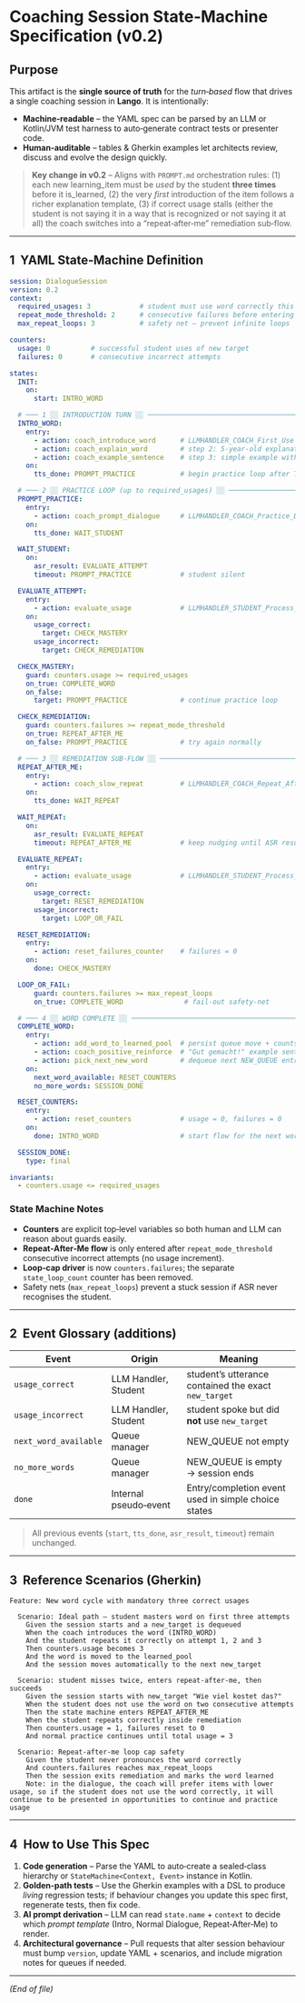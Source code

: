 # Coaching Session State‑Machine Specification (v0.2)

## Purpose

This artifact is the **single source of truth** for the *turn‑based* flow that drives a single coaching session in **Lango**.  It is intentionally:

- **Machine‑readable** – the YAML spec can be parsed by an LLM or Kotlin/JVM test harness to auto‑generate contract tests or presenter code.
- **Human‑auditable** – tables & Gherkin examples let architects review, discuss and evolve the design quickly.

> **Key change in v0.2** – Aligns with `PROMPT.md` orchestration rules: (1) each new learning_item must be *used* by the student **three times** before it is_learned, (2) the very *first* introduction of the item follows a richer explanation template, (3) if correct usage stalls (either the student is not saying it in a way that is recognized or not saying it at all) the coach switches into a “repeat‑after‑me” remediation sub‑flow.

---

## 1  YAML State‑Machine Definition

```yaml
session: DialogueSession
version: 0.2
context:
  required_usages: 3            # student must use word correctly this many times
  repeat_mode_threshold: 2      # consecutive failures before entering RepeatAfterMe
  max_repeat_loops: 3           # safety net – prevent infinite loops

counters:
  usage: 0          # successful student uses of new target
  failures: 0       # consecutive incorrect attempts

states:
  INIT:
    on:
      start: INTRO_WORD

  # ─── 1 ░░ INTRODUCTION TURN ░░ ────────────────────────────────────────────────
  INTRO_WORD:
    entry:
      - action: coach_introduce_word      # LLMHANDLER_COACH_First_Use / step 1: say the word
      - action: coach_explain_word        # step 2: 5‑year‑old explanation
      - action: coach_example_sentence    # step 3: simple example with learned_pool
    on:
      tts_done: PROMPT_PRACTICE           # begin practice loop after TTS finished

  # ─── 2 ░░ PRACTICE LOOP (up to required_usages) ░░ ────────────────────────────
  PROMPT_PRACTICE:
    entry:
      - action: coach_prompt_dialogue     # LLMHANDLER_COACH_Practice_Dialogue / update counters.presentation / cue usage
    on:
      tts_done: WAIT_STUDENT

  WAIT_STUDENT:
    on:
      asr_result: EVALUATE_ATTEMPT
      timeout: PROMPT_PRACTICE            # student silent

  EVALUATE_ATTEMPT:
    entry:
      - action: evaluate_usage            # LLMHANDLER_STUDENT_Process_Response / update counters.usage, counters.failures
    on:
      usage_correct:
        target: CHECK_MASTERY
      usage_incorrect:
        target: CHECK_REMEDIATION

  CHECK_MASTERY:
    guard: counters.usage >= required_usages
    on_true: COMPLETE_WORD
    on_false:
      target: PROMPT_PRACTICE             # continue practice loop

  CHECK_REMEDIATION:
    guard: counters.failures >= repeat_mode_threshold
    on_true: REPEAT_AFTER_ME
    on_false: PROMPT_PRACTICE             # try again normally

  # ─── 3 ░░ REMEDIATION SUB‑FLOW ░░ ─────────────────────────────────────────────
  REPEAT_AFTER_ME:
    entry:
      - action: coach_slow_repeat         # LLMHANDLER_COACH_Repeat_After_Me
    on:
      tts_done: WAIT_REPEAT

  WAIT_REPEAT:
    on:
      asr_result: EVALUATE_REPEAT
      timeout: REPEAT_AFTER_ME            # keep nudging until ASR result or loop cap

  EVALUATE_REPEAT:
    entry:
      - action: evaluate_usage            # LLMHANDLER_STUDENT_Process_Response / update counters.usage, counters.failures
    on:
      usage_correct:
        target: RESET_REMEDIATION
      usage_incorrect:
        target: LOOP_OR_FAIL

  RESET_REMEDIATION:
    entry:
      - action: reset_failures_counter    # failures = 0
    on:
      done: CHECK_MASTERY

  LOOP_OR_FAIL:
      guard: counters.failures >= max_repeat_loops
      on_true: COMPLETE_WORD               # fail‑out safety‑net

  # ─── 4 ░░ WORD COMPLETE ░░ ────────────────────────────────────────────────────
  COMPLETE_WORD:
    entry:
      - action: add_word_to_learned_pool  # persist queue move + counts
      - action: coach_positive_reinforce  # "Gut gemacht!" example sentence
      - action: pick_next_new_word        # dequeue next NEW_QUEUE entry
    on:
      next_word_available: RESET_COUNTERS
      no_more_words: SESSION_DONE

  RESET_COUNTERS:
    entry:
      - action: reset_counters            # usage = 0, failures = 0 
    on:
      done: INTRO_WORD                    # start flow for the next word

  SESSION_DONE:
    type: final

invariants:
  - counters.usage <= required_usages
```

### State Machine Notes

- **Counters** are explicit top‑level variables so both human and LLM can reason about guards easily.
- **Repeat‑After‑Me flow** is only entered after `repeat_mode_threshold` consecutive incorrect attempts (no usage increment).
- **Loop‑cap driver** is now `counters.failures`; the separate `state_loop_count` counter has been removed.
- Safety nets (`max_repeat_loops`) prevent a stuck session if ASR never recognises the student.

---

## 2  Event Glossary (additions)

| Event                 | Origin                | Meaning                                              |
| --------------------- | --------------------- | ---------------------------------------------------- |
| `usage_correct`       | LLM Handler, Student  | student’s utterance contained the exact `new_target` |
| `usage_incorrect`     | LLM Handler, Student  | student spoke but did **not** use `new_target`       |
| `next_word_available` | Queue manager         | NEW\_QUEUE not empty                                 |
| `no_more_words`       | Queue manager         | NEW\_QUEUE is empty → session ends                   |
| `done`                | Internal pseudo‑event | Entry/completion event used in simple choice states  |

> All previous events (`start`, `tts_done`, `asr_result`, `timeout`) remain unchanged.

---

## 3  Reference Scenarios (Gherkin)

```gherkin
Feature: New word cycle with mandatory three correct usages

  Scenario: Ideal path – student masters word on first three attempts
    Given the session starts and a new_target is dequeued
    When the coach introduces the word (INTRO_WORD)
    And the student repeats it correctly on attempt 1, 2 and 3
    Then counters.usage becomes 3
    And the word is moved to the learned_pool
    And the session moves automatically to the next new_target

  Scenario: student misses twice, enters repeat‑after‑me, then succeeds
    Given the session starts with new_target "Wie viel kostet das?"
    When the student does not use the word on two consecutive attempts
    Then the state machine enters REPEAT_AFTER_ME
    When the student repeats correctly inside remediation
    Then counters.usage = 1, failures reset to 0
    And normal practice continues until total usage = 3

  Scenario: Repeat‑after‑me loop cap safety
    Given the student never pronounces the word correctly
    And counters.failures reaches max_repeat_loops
    Then the session exits remediation and marks the word learned
    Note: in the dialogue, the coach will prefer items with lower usage, so if the student does not use the word correctly, it will continue to be presented in opportunities to continue and practice usage 
```

---

## 4  How to Use This Spec

1. **Code generation** – Parse the YAML to auto‑create a sealed‑class hierarchy or  `StateMachine<Context, Event>` instance in Kotlin.
2. **Golden‑path tests** – Use the Gherkin examples with a DSL to produce *living* regression tests; if behaviour changes you update this spec first, regenerate tests, then fix code.
3. **AI prompt derivation** –  LLM can read `state.name` + `context` to decide which *prompt template* (Intro, Normal Dialogue, Repeat‑After‑Me) to render.
4. **Architectural governance** – Pull requests that alter session behaviour must bump `version`, update YAML + scenarios, and include migration notes for queues if needed.

---

*(End of file)*